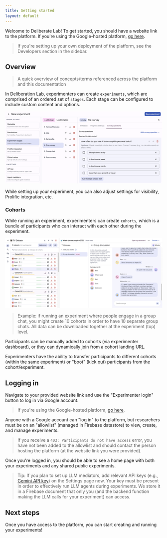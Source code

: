 ```yaml
---
title: Getting started
layout: default
---
```


Welcome to Deliberate Lab! To get started, you should have a website
link to the platform. If you're using the Google-hosted platform,
[go here](https://deliberate-lab.appspot.com/).

> If you're setting up your own deployment of the platform,
see the Developers section in the sidebar.

## Overview

> A quick overview of concepts/terms referenced across the platform
and this documentation

In Deliberation Lab, experimenters can create `experiments`, which are
comprised of an ordered set of `stages`.
Each stage can be configured to include custom content and options.

<img
  src="../assets/images/deliberate-lab-experiment-editor-stages.png"
  alt="Screenshot of Deliberate Lab experiment editor with stages"
/>

While setting up your experiment, you can also adjust settings for
visibility, Prolific integration, etc.

### Cohorts

While running an experiment, experimenters can create `cohorts`, which is a
bundle of participants who can interact with each other during the experiment.

<img
  src="../assets/images/deliberate-lab-example-tv-debate.png"
  alt="Screenshot of Deliberate Lab experiment editor with stages"
/>

> Example: if running an experiment where people engage in a group chat,
you might create 10 cohorts in order to have 10 separate group chats.
All data can be downloaded together at the experiment (top) level.

Participants can be manually added to cohorts (via experimenter
dashboard), or they can dynamically join from a cohort landing URL.

Experimenters have the ability to transfer participants to different cohorts
(within the same experiment) or "boot" (kick out) participants from
the cohort/experiment.

## Logging in

Navigate to your provided website link and use the "Experimenter login"
button to log in via Google account.

> If you're using the Google-hosted platform,
[go here](https://deliberate-lab.appspot.com/).

Anyone with a Google account can "log in" to the platform, but researchers
must be on an "allowlist" (managed in Firebase datastore) to view, create, and
manage experiments.

> If you receive a `403: Participants do not have access`
error, you have not been added to the allowlist and should contact
the person hosting the platform (at the website link you were provided).

Once you're logged in, you should be able to see a home page with
both your experiments and any shared public experiments.

> Tip: If you plan to set up LLM mediators, add relevant API keys
(e.g., [Gemini API key](https://ai.google.dev/gemini-api/docs/api-key))
on the Settings page now. Your key must be present in order to effectively
run LLM agents during experiments. We store it in a Firebase document
that only you (and the backend function making the LLM calls
for your experiment) can access.

## Next steps
Once you have access to the platform, you can start creating and running
your experiments!